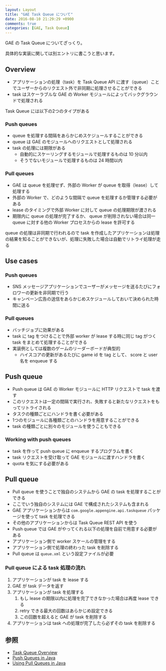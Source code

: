 ```yaml
---
layout: Layout
title: "GAE Task Queue について"
date: 2016-08-10 21:29:29 +0900
comments: true
categories: [GAE, Task Queue]
---
```


GAE の Task Queue についてざっくり。

具体的な実装に関しては別エントリに書こうと思います。

## Overview
* アプリケーションの処理（task）を Task Queue API に渡す（queue）ことでユーザーからのリクエスト外で非同期に処理させることができる
* task はスケーラブルな GAE の Worker モジュールによってバックグラウンドで処理される

Task Queue には以下の2つのタイプがある

### Push queues
* queue を処理する間隔をあらかじめスケジュールすることができる
* queue は GAE のモジュールへのリクエストとして処理される
* task の処理には期限がある
    * 自動的にスケーリングするモジュールで処理するものは 10 分以内
    * そうでないモジュールで処理するものは 24 時間以内

### Pull queues
* GAE は queue を処理せず、外部の Worker が queue を取得（lease）して処理する
* 外部の Worker で、どのような間隔で queue を処理するか管理する必要がある
* lease のタイミングで外部 Worker に対して queue の処理期限が渡される
* 期限内に queue の処理が完了するか、 queue が削除されない場合は同一 queue に対する他の Worker プロセスからの lease を許可する

queue の処理は非同期で行われるので task を作成したアプリケーションは処理の結果を知ることができないが、処理に失敗した場合は自動でリトライ処理が走る

## Use cases
### Push queues
* SNS メッセージアプリケーションでユーザーがメッセージを送るたびにフォロワーの更新を非同期で行う
* キャンペーン広告の送信をあらかじめスケジュールしておいて決められた時間に送る

### Pull queues
* バッチジョブに効果がある
* task に tag をつけることで外部 worker が lease する時に同じ tag がつく task をまとめて処理することができる
* 実装例としては複数のゲームのリーダーボードが典型的
    * ハイスコアの更新があるたびに game id を tag として、 score と user 名を enqueue する

## Push queue
* Push queue は GAE の Worker モジュールに HTTP リクエストで task を渡す
* このリクエストは一定の間隔で実行され、失敗すると新たなリクエストをもってリトライされる
* タスクの種類ごとにハンドラを書く必要がある
* 1つのモジュールに各種類ごとのハンドラを用意することができる
* task の種類ごとに別々のモジュールを使うこともできる

### Working with push queues
* task を作って push queue に enqueue するプログラムを書く
* task リクエストを受け取って GAE モジュールに渡すハンドラを書く
* quota を気にする必要がある

## Pull queue
* Pull queue を使うことで独自のシステムから GAE の task を処理することができる
* ここでいう独自のシステムには GAE で構成されたシステムも含まれる
* GAE アプリケーションからは `com.google.appengine.api.taskqueue` パッケージを使って task を処理できる
* その他のアプリケーションからは Task Queue REST API を使う
* Push queue では GAE がやってくれる以下の処理を自前で用意する必要がある
* アプリケーション側で worker スケールの管理をする
* アプリケーション側で処理の終わった task を削除する
* Pull queue は `queue.xml` という設定ファイルが必要

### Pull queue による task 処理の流れ
1. アプリケーションが task を lease する
2. GAE が task データを返す
3. アプリケーションが task を処理する
    1. もし lease の期限以内に処理を完了できなかった場合は再度 lease できる
    2. retry できる最大の回数はあらかじめ設定できる
    3. この回数を超えると GAE が task を削除する
4. アプリケーションは task への処理が完了したら必ずその task を削除する

## 参照
* [Task Queue Overview](https://cloud.google.com/appengine/docs/java/taskqueue/)
* [Push Queues in Java](https://cloud.google.com/appengine/docs/java/taskqueue/push/)
* [Using Pull Queues in Java](https://cloud.google.com/appengine/docs/java/taskqueue/overview-pull)

